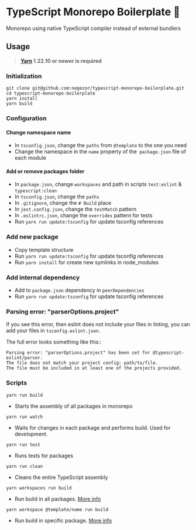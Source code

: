 # TypeScript Monorepo Boilerplate 🌟
Monorepo using native TypeScript compiler instead of external bundlers

## Usage
> **[Yarn](http://npm.im/yarn) 1.22.10 or newer is required**

### Initialization
```
git clone git@github.com:negezor/typescript-monorepo-boilerplate.git
cd typescript-monorepo-boilerplate
yarn install
yarn build
```

### Configuration
#### Change namespace name
- In `tsconfig.json`, change the `paths` from `@template` to the one you need
- Change the namespace in the `name` property of the` package.json` file of each module

#### Add or remove packages folder
- In `package.json`, change `workspaces` and path in scripts `test:eslint` & `typescript:clean`
- In `tsconfig.json`, change the `paths`
- In `.gitignore`, change the `# Build` place
- In `jest.config.json`, change the `testMatch` pattern
- In `.eslintrc.json`, change the `overrides` pattern for tests
- Run `yarn run update:tsconfig` for update tsconfig references

### Add new package
- Copy template structure
- Run `yarn run update:tsconfig` for update tsconfig references
- Run `yarn install` for create new symlinks in node_modules

### Add internal dependency
- Add to `package.json` dependency in `peerDependencies`
- Run `yarn run update:tsconfig` for update tsconfig references

### Parsing error: "parserOptions.project"
If you see this error, then eslint does not include your files in linting, you can add your files in `tsconfig.eslint.json`. 

The full error looks something like this:: 
```
Parsing error: "parserOptions.project" has been set for @typescript-eslint/parser.
The file does not match your project config: path/to/file.
The file must be included in at least one of the projects provided.
```

### Scripts

`yarn run build`
- Starts the assembly of all packages in monorepo

`yarn run watch`
- Waits for changes in each package and performs build. Used for development.

`yarn run test`
- Runs tests for packages

`yarn run clean`
- Cleans the entire TypeScript assembly

`yarn workspaces run build`
- Run build in all packages. [More info](https://classic.yarnpkg.com/en/docs/cli/workspaces/)

`yarn workspace @template/name run build`
- Run build in specific package. [More info](https://classic.yarnpkg.com/en/docs/cli/workspace/)
